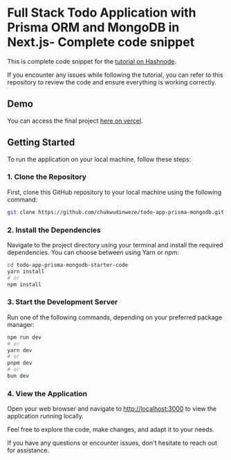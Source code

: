 # Full Stack Todo Application with Prisma ORM and MongoDB in Next.js- Complete code snippet

This is complete code snippet for the [tutorial on Hashnode](https://chukwudinweze.hashnode.dev/prisma-orm-with-mongodb-in-nextjs).

If you encounter any issues while following the tutorial, you can refer to this repository to review the code and ensure everything is working correctly.

## Demo

You can access the final project [here on vercel](https://todo-app-prisma-mongodb.vercel.app/).

## Getting Started

To run the application on your local machine, follow these steps:

### 1. Clone the Repository

First, clone this GitHub repository to your local machine using the following command:

```bash
git clone https://github.com/chukwudinweze/todo-app-prisma-mongodb.git
```

### 2. Install the Dependencies

Navigate to the project directory using your terminal and install the required dependencies. You can choose between using Yarn or npm:

```bash
cd todo-app-prisma-mongodb-starter-code
yarn install
# or
npm install
```

### 3. Start the Development Server

Run one of the following commands, depending on your preferred package manager:

```bash
npm run dev
# or
yarn dev
# or
pnpm dev
# or
bun dev
```

### 4. View the Application

Open your web browser and navigate to [http://localhost:3000](http://localhost:3000) to view the application running locally.

Feel free to explore the code, make changes, and adapt it to your needs.

If you have any questions or encounter issues, don't hesitate to reach out for assistance.
